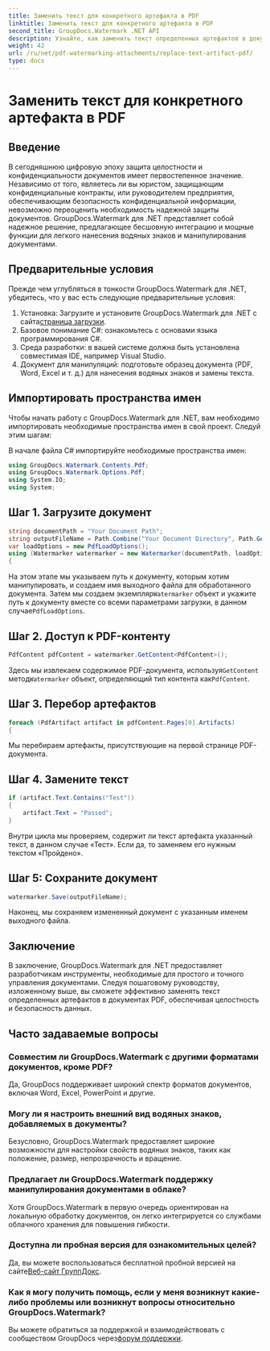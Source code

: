 ```yaml
---
title: Заменить текст для конкретного артефакта в PDF
linktitle: Заменить текст для конкретного артефакта в PDF
second_title: GroupDocs.Watermark .NET API
description: Узнайте, как заменить текст определенных артефактов в документах PDF с помощью GroupDocs.Watermark для .NET. Повышайте безопасность и целостность документов без особых усилий.
weight: 42
url: /ru/net/pdf-watermarking-attachments/replace-text-artifact-pdf/
type: docs
---
```

# Заменить текст для конкретного артефакта в PDF

## Введение
В сегодняшнюю цифровую эпоху защита целостности и конфиденциальности документов имеет первостепенное значение. Независимо от того, являетесь ли вы юристом, защищающим конфиденциальные контракты, или руководителем предприятия, обеспечивающим безопасность конфиденциальной информации, невозможно переоценить необходимость надежной защиты документов. GroupDocs.Watermark для .NET представляет собой надежное решение, предлагающее бесшовную интеграцию и мощные функции для легкого нанесения водяных знаков и манипулирования документами.
## Предварительные условия
Прежде чем углубляться в тонкости GroupDocs.Watermark для .NET, убедитесь, что у вас есть следующие предварительные условия:
1. Установка: Загрузите и установите GroupDocs.Watermark для .NET с сайта[страница загрузки](https://releases.groupdocs.com/Watermark/net/).
2. Базовое понимание C#: ознакомьтесь с основами языка программирования C#.
3. Среда разработки: в вашей системе должна быть установлена совместимая IDE, например Visual Studio.
4. Документ для манипуляций: подготовьте образец документа (PDF, Word, Excel и т. д.) для нанесения водяных знаков и замены текста.

## Импортировать пространства имен
Чтобы начать работу с GroupDocs.Watermark для .NET, вам необходимо импортировать необходимые пространства имен в свой проект. Следуй этим шагам:

В начале файла C# импортируйте необходимые пространства имен:
```csharp
using GroupDocs.Watermark.Contents.Pdf;
using GroupDocs.Watermark.Options.Pdf;
using System.IO;
using System;
```
## Шаг 1. Загрузите документ
```csharp
string documentPath = "Your Document Path";
string outputFileName = Path.Combine("Your Document Directory", Path.GetFileName(documentPath));
var loadOptions = new PdfLoadOptions();
using (Watermarker watermarker = new Watermarker(documentPath, loadOptions))
{
```
 На этом этапе мы указываем путь к документу, которым хотим манипулировать, и создаем имя выходного файла для обработанного документа. Затем мы создаем экземпляр`Watermarker` объект и укажите путь к документу вместе со всеми параметрами загрузки, в данном случае`PdfLoadOptions`.
## Шаг 2. Доступ к PDF-контенту
```csharp
PdfContent pdfContent = watermarker.GetContent<PdfContent>();
```
 Здесь мы извлекаем содержимое PDF-документа, используя`GetContent` метод`Watermarker` объект, определяющий тип контента как`PdfContent`.
## Шаг 3. Перебор артефактов
```csharp
foreach (PdfArtifact artifact in pdfContent.Pages[0].Artifacts)
{
```
Мы перебираем артефакты, присутствующие на первой странице PDF-документа.
## Шаг 4. Замените текст
```csharp
if (artifact.Text.Contains("Test"))
{
    artifact.Text = "Passed";
}
```
Внутри цикла мы проверяем, содержит ли текст артефакта указанный текст, в данном случае «Тест». Если да, то заменяем его нужным текстом «Пройдено».
## Шаг 5: Сохраните документ
```csharp
watermarker.Save(outputFileName);
```
Наконец, мы сохраняем измененный документ с указанным именем выходного файла.

## Заключение
В заключение, GroupDocs.Watermark для .NET предоставляет разработчикам инструменты, необходимые для простого и точного управления документами. Следуя пошаговому руководству, изложенному выше, вы сможете эффективно заменять текст определенных артефактов в документах PDF, обеспечивая целостность и безопасность данных.
## Часто задаваемые вопросы
### Совместим ли GroupDocs.Watermark с другими форматами документов, кроме PDF?
Да, GroupDocs поддерживает широкий спектр форматов документов, включая Word, Excel, PowerPoint и другие.
### Могу ли я настроить внешний вид водяных знаков, добавляемых в документы?
Безусловно, GroupDocs.Watermark предоставляет широкие возможности для настройки свойств водяных знаков, таких как положение, размер, непрозрачность и вращение.
### Предлагает ли GroupDocs.Watermark поддержку манипулирования документами в облаке?
Хотя GroupDocs.Watermark в первую очередь ориентирован на локальную обработку документов, он легко интегрируется со службами облачного хранения для повышения гибкости.
### Доступна ли пробная версия для ознакомительных целей?
 Да, вы можете воспользоваться бесплатной пробной версией на сайте[Веб-сайт ГруппДокс](https://releases.groupdocs.com/).
### Как я могу получить помощь, если у меня возникнут какие-либо проблемы или возникнут вопросы относительно GroupDocs.Watermark?
 Вы можете обратиться за поддержкой и взаимодействовать с сообществом GroupDocs через[форум поддержки](https://forum.groupdocs.com/c/watermark/19).
